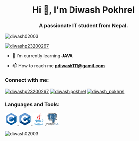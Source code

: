 <h1 align="center">Hi 👋, I'm Diwash Pokhrel</h1>
<h3 align="center">A passionate IT student from Nepal.</h3>

<p align="left"> <img src="https://komarev.com/ghpvc/?username=diwash02003&label=Profile%20views&color=0e75b6&style=flat" alt="diwash02003" /> </p>

<p align="left"> <a href="https://twitter.com/diwashp23200267" target="blank"><img src="https://img.shields.io/twitter/follow/diwashp23200267?logo=twitter&style=for-the-badge" alt="diwashp23200267" /></a> </p>

- 🌱 I’m currently learning **JAVA**

- 📫 How to reach me **pdiwash111@gamil.com**

<h3 align="left">Connect with me:</h3>
<p align="left">
<a href="https://twitter.com/diwashp23200267" target="blank"><img align="center" src="https://raw.githubusercontent.com/rahuldkjain/github-profile-readme-generator/master/src/images/icons/Social/twitter.svg" alt="diwashp23200267" height="30" width="40" /></a>
<a href="https://fb.com/diwash pokhrel" target="blank"><img align="center" src="https://raw.githubusercontent.com/rahuldkjain/github-profile-readme-generator/master/src/images/icons/Social/facebook.svg" alt="diwash pokhrel" height="30" width="40" /></a>
<a href="https://instagram.com/diwash_pokhrel" target="blank"><img align="center" src="https://raw.githubusercontent.com/rahuldkjain/github-profile-readme-generator/master/src/images/icons/Social/instagram.svg" alt="diwash_pokhrel" height="30" width="40" /></a>
</p>

<h3 align="left">Languages and Tools:</h3>
<p align="left"> <a href="https://www.cprogramming.com/" target="_blank" rel="noreferrer"> <img src="https://raw.githubusercontent.com/devicons/devicon/master/icons/c/c-original.svg" alt="c" width="40" height="40"/> </a> <a href="https://www.w3schools.com/cpp/" target="_blank" rel="noreferrer"> <img src="https://raw.githubusercontent.com/devicons/devicon/master/icons/cplusplus/cplusplus-original.svg" alt="cplusplus" width="40" height="40"/> </a> <a href="https://www.java.com" target="_blank" rel="noreferrer"> <img src="https://raw.githubusercontent.com/devicons/devicon/master/icons/java/java-original.svg" alt="java" width="40" height="40"/> </a> <a href="https://www.postgresql.org" target="_blank" rel="noreferrer"> <img src="https://raw.githubusercontent.com/devicons/devicon/master/icons/postgresql/postgresql-original-wordmark.svg" alt="postgresql" width="40" height="40"/> </a> </p>

<p><img align="center" src="https://github-readme-stats.vercel.app/api/top-langs?username=diwash02003&show_icons=true&locale=en&layout=compact" alt="diwash02003" /></p>

